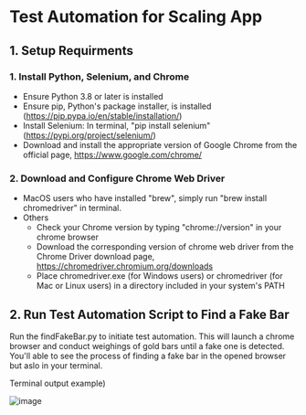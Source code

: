 # Test Automation for Scaling App

## 1. Setup Requirments
### 1. Install Python, Selenium, and Chrome
- Ensure Python 3.8 or later is installed
- Ensure pip, Python's package installer, is installed (https://pip.pypa.io/en/stable/installation/)
- Install Selenium: In terminal, "pip install selenium" (https://pypi.org/project/selenium/)
- Download and install the appropriate version of Google Chrome from the official page, https://www.google.com/chrome/

### 2. Download and Configure Chrome Web Driver
- MacOS users who have installed "brew", simply run "brew install chromedriver" in terminal.
- Others
  - Check your Chrome version by typing "chrome://version" in your chrome browser
  - Download the corresponding version of chrome web driver from the Chrome Driver download page, https://chromedriver.chromium.org/downloads
  - Place chromedriver.exe (for Windows users) or chromedriver (for Mac or Linux users) in a directory included in your system's PATH

## 2. Run Test Automation Script to Find a Fake Bar

Run the findFakeBar.py to initiate test automation. This will launch a chrome browser and conduct weighings of gold bars until a fake one is detected. You'll able to see the process of finding a fake bar in the opened browser but aslo in your terminal.

Terminal output example)

![image](https://github.com/ellieko/test_automation/assets/70093034/63d868f2-2e27-489e-b0c1-089382dd079b)

